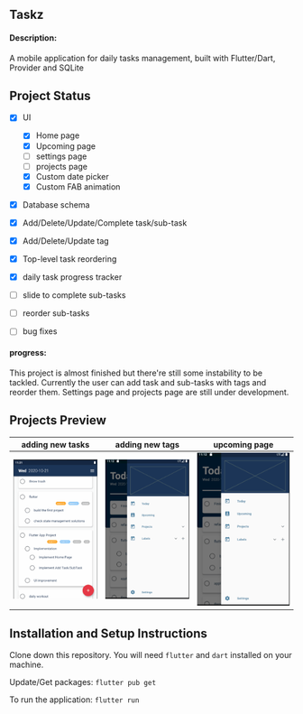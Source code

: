 ## Taskz

#### Description:
A mobile application for daily tasks management, built with Flutter/Dart, Provider and SQLite

## Project Status
- [x] UI
    + [x] Home page
    + [x] Upcoming page
    + [ ] settings page
    + [ ] projects page
    + [x] Custom date picker
    + [x] Custom FAB animation
- [x] Database schema 
- [x] Add/Delete/Update/Complete task/sub-task
- [x] Add/Delete/Update tag
- [x] Top-level task reordering
- [x] daily task progress tracker 
- [ ] slide to complete sub-tasks
- [ ] reorder sub-tasks
- [ ] bug fixes



#### progress:

This project is almost finished but there're still some instability to be tackled. Currently the user 
can add task and sub-tasks with tags and reorder them. Settings page and projects page are still under development.

## Projects Preview
adding new tasks           | adding new tags           | upcoming page
:-------------------------:|:-------------------------:|:-------------------------:|
![](./res/new_task_1.gif)  |  ![](./res/new_tag.gif)   | ![](./res/new_tag.gif)

## Installation and Setup Instructions

Clone down this repository. You will need `flutter` and `dart` installed on your machine.   

Update/Get packages: 
`flutter pub get` 

To run the application:
`flutter run`  

